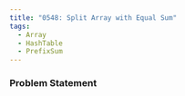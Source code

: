 ```yaml
---
title: "0548: Split Array with Equal Sum"
tags:
  - Array
  - HashTable
  - PrefixSum
---
```

### Problem Statement

